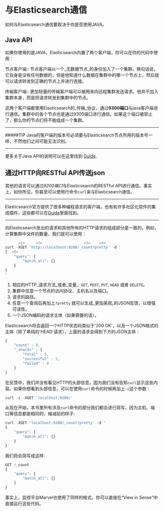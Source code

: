 # 与Elasticsearch通信

如何与Elasticsearch通信要取决于你是否使用JAVA。

## Java API

如果你使用的是JAVA，Elasticsearch内置了两个客户端，你可以在你的代码中使用：

节点客户端::
    节点客户端以一个_无数据节点_的身份加入了一个集群。换句话说，它自身是没有任何数据的，但是他知道什么数据在集群中的哪一个节点上，然后就可以请求转发到正确的节点上并进行连接。

传输客户端::
    更加轻量的传输客户端可以被用来向远程集群发送请求。他并不加入集群本身，而是把请求转发到集群中的节点。

这两个客户端都使用Elasticsearch的_传输_协议，通过**9300端口**与java客户端进行通信。集群中的各个节点也是通过9300端口进行通信。如果这个端口被禁止了，那么你的节点们将不能组成一个集群。

**************************************************
#####TIP
Java的客户端的版本号必须要与Elasticsearch节点所用的版本号一样，不然他们之间可能无法识别。
**************************************************
更多关于Java API的说明可以在这里找到 [Guide](http://www.elasticsearch.org/guide/).


## 通过HTTP向RESTful API传送json

其他的语言可以通过*9200端口*与Elasticsearch的RESTful API进行通信。事实上，如你所见，你甚至可以使用行命令`curl`来与Elasticsearch通信。

**************************************************

Elasticsearch官方提供了很多种编程语言的客户端，也有和许多社区化软件的集成插件，这些都可以在[Guide](http://www.elasticsearch.org/guide/)里面找到。

**************************************************

向Elasticsearch发出的请求和其他所有的HTTP请求的组成部分是一致的。例如，计算集群中文件的数量，我们就可以使用：

```javascript
      <1>     <2>                   <3>    <4>
curl -XGET 'http://localhost:9200/_count?pretty' -d '
{  <5>
    "query": {
        "match_all": {}
    }
}
'
```
1. 相应的HTTP_请求方法_或者_变量_: `GET`, `POST`, `PUT`, `HEAD` 或者 `DELETE`。
2. 集群中任意一个节点的访问协议、主机名以及端口。
3. 请求的路径。
4. 任意一个查询后再加上`?pretty` 就可以生成_更加美观_的JSON反馈，以增强可读性。
5. 一个JSON编码的请求主体（如果需要的话）。

Elasticsearch将会返回一个HTTP状态码类似于'200 OK'，以及一个JSON格式的主体（除了单纯的'HEAD'请求），上面的请求会得到下方的JSON主体：

```javascript
{
    "count" : 0,
    "_shards" : {
        "total" : 5,
        "successful" : 5,
        "failed" : 0
    }
}
```

在反馈中，我们并没有看见HTTP的头部信息，因为我们没有告知`curl`显示这些内容。如果你想看到头部信息，可以在使用`curl`命令的时候再加上`-i`这个参数：

```javascript
curl -i -XGET 'localhost:9200/'
```

从现在开始，本书里所有涉及`curl`命令的部分我们都会进行简写，因为主机、端口等信息都是相同的，缩减前的样子:

```javascript
curl -XGET 'localhost:9200/_count?pretty' -d '
{
    "query": {
        "match_all": {}
    }
}'
```

我们将会简写成这样:

```javascript
GET /_count
{
    "query": {
        "match_all": {}
    }
}
```

事实上，监控平台Marvel也使用了同样的格式。你可以直接在“View in Sense”中直接运行这些代码。
